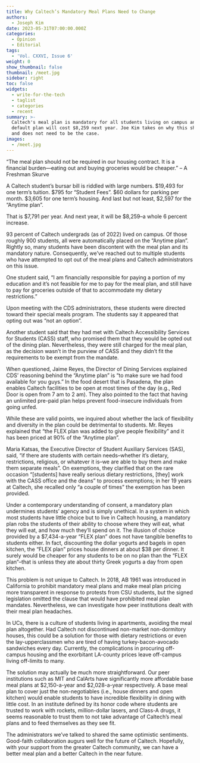 ```yaml
---
title: Why Caltech’s Mandatory Meal Plans Need to Change
authors:
  - Joseph Kim
date: 2023-05-31T07:00:00.000Z
categories:
  - Opinion
  - Editorial
tags:
  - 'Vol. CXXVI, Issue 6'
weight: 0
show_thumbnail: false
thumbnail: /meet.jpg
sidebar: right
toc: false
widgets:
  - write-for-the-tech
  - taglist
  - categories
  - recent
summary: >-
  Caltech's meal plan is mandatory for all students living on campus and the
  default plan will cost $8,259 next year. Joe Kim takes on why this should not
  and does not need to be the case.
images:
  - /meet.jpg
---
```


“The meal plan should not be required in our housing contract. It is a financial burden—eating out and buying groceries would be cheaper.” – A Freshman Skurve

A Caltech student’s bursar bill is riddled with large numbers. $19,493 for one term’s tuition. $795 for “Student Fees”. $60 dollars for parking per month. $3,605 for one term’s housing. And last but not least, $2,597 for the “Anytime plan”.

That is $7,791 per year. And next year, it will be $8,259–a whole 6 percent increase.

93 percent of Caltech undergrads (as of 2022) lived on campus. Of those roughly 900 students, all were automatically placed on the “Anytime plan”. Rightly so, many students have been discontent with the meal plan and its mandatory nature. Consequently, we’ve reached out to multiple students who have attempted to opt out of the meal plans and Caltech administrators on this issue.

One student said, “I am financially responsible for paying a portion of my education and it’s not feasible for me to pay for the meal plan, and still have to pay for groceries outside of that to accommodate my dietary restrictions.”

Upon meeting with the CDS administrators, these students were directed toward their special meals program. The students say it appeared that opting out was “not an option”.

Another student said that they had met with Caltech Accessibility Services for Students (CASS) staff, who promised them that they would be opted out of the dining plan. Nevertheless, they were still charged for the meal plan, as the decision wasn’t in the purview of CASS and they didn’t fit the requirements to be exempt from the mandate.

When questioned, Jaime Reyes, the Director of Dining Services explained CDS’ reasoning behind the “Anytime plan” is “to make sure we had food available for you guys.” In the food desert that is Pasadena, the plan enables Caltech facilities to be open at most times of the day (e.g., Red Door is open from 7 am to 2 am). They also pointed to the fact that having an unlimited pre-paid plan helps prevent food-insecure individuals from going unfed.

While these are valid points, we inquired about whether the lack of flexibility and diversity in the plan could be detrimental to students. Mr. Reyes explained that “the FLEX plan was added to give people flexibility” and it has been priced at 90% of the “Anytime plan”.

Maria Katsas, the Executive Director of Student Auxiliary Services (SAS), said, “if there are students with certain needs–whether it’s dietary, restrictions, religious, or whatever it is–we are able to buy them and make them separate meals”. On exemptions, they clarified that on the rare occasion “\[students] have really serious dietary restrictions, \[they] work with the CASS office and the deans” to process exemptions; in her 19 years at Caltech, she recalled only “a couple of times” the exemption has been provided.

Under a contemporary understanding of consent, a mandatory plan undermines students’ agency and is simply unethical. In a system in which most students have little choice but to live in Caltech housing, a mandatory plan robs the students of their ability to choose where they will eat, what they will eat, and how much they’ll spend on it. The illusion of choice provided by a $7,434-a-year “FLEX plan” does not have tangible benefits to students either. In fact, discounting the dollar yogurts and bagels in open kitchen, the “FLEX plan” prices house dinners at about $38 per dinner. It surely would be cheaper for any students to be on no plan than the “FLEX plan”–that is unless they ate about thirty Greek yogurts a day from open kitchen.

This problem is not unique to Caltech. In 2018, AB 1961 was introduced in California to prohibit mandatory meal plans and make meal plan pricing more transparent in response to protests from CSU students, but the signed legislation omitted the clause that would have prohibited meal plan mandates. Nevertheless, we can investigate how peer institutions dealt with their meal plan headaches.

In UCs, there is a culture of students living in apartments, avoiding the meal plan altogether. Had Caltech not discontinued non-market non-dormitory houses, this could be a solution for those with dietary restrictions or even the lay-upperclassmen who are tired of having turkey-bacon-avocado sandwiches every day. Currently, the complications in procuring off-campus housing and the exorbitant LA-county prices leave off-campus living off-limits to many.

The solution may actually be much more straightforward. Our peer institutions such as MIT and CalArts have significantly more affordable base meal plans at $2,150-a-year and $2,028-a-year respectively. A base meal plan to cover just the non-negotiables (i.e., house dinners and open kitchen) would enable students to have incredible flexibility in dining with little cost. In an institute defined by its honor code where students are trusted to work with rockets, million-dollar lasers, and Class-A drugs, it seems reasonable to trust them to not take advantage of Caltech’s meal plans and to feed themselves as they see fit.

The administrators we’ve talked to shared the same optimistic sentiments. Good-faith collaboration augurs well for the future of Caltech. Hopefully, with your support from the greater Caltech community, we can have a better meal plan and a better Caltech in the near future.
